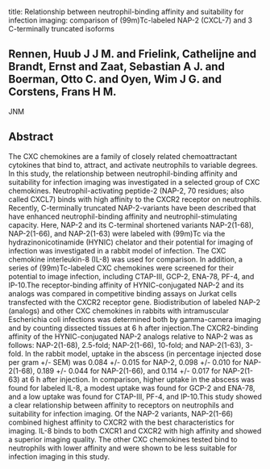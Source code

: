 title: Relationship between neutrophil-binding affinity and suitability for infection imaging: comparison of (99m)Tc-labeled NAP-2 (CXCL-7) and 3 C-terminally truncated isoforms

## Rennen, Huub J J M. and Frielink, Cathelijne and Brandt, Ernst and Zaat, Sebastian A J. and Boerman, Otto C. and Oyen, Wim J G. and Corstens, Frans H M.
JNM


## Abstract
The CXC chemokines are a family of closely related chemoattractant cytokines that bind to, attract, and activate neutrophils to variable degrees. In this study, the relationship between neutrophil-binding affinity and suitability for infection imaging was investigated in a selected group of CXC chemokines. Neutrophil-activating peptide-2 (NAP-2, 70 residues; also called CXCL7) binds with high affinity to the CXCR2 receptor on neutrophils. Recently, C-terminally truncated NAP-2-variants have been described that have enhanced neutrophil-binding affinity and neutrophil-stimulating capacity. Here, NAP-2 and its C-terminal shortened variants NAP-2(1-68), NAP-2(1-66), and NAP-2(1-63) were labeled with (99m)Tc via the hydrazinonicotinamide (HYNIC) chelator and their potential for imaging of infection was investigated in a rabbit model of infection. The CXC chemokine interleukin-8 (IL-8) was used for comparison. In addition, a series of (99m)Tc-labeled CXC chemokines were screened for their potential to image infection, including CTAP-III, GCP-2, ENA-78, PF-4, and IP-10.The receptor-binding affinity of HYNIC-conjugated NAP-2 and its analogs was compared in competitive binding assays on Jurkat cells transfected with the CXCR2 receptor gene. Biodistribution of labeled NAP-2 (analogs) and other CXC chemokines in rabbits with intramuscular Escherichia coli infections was determined both by gamma-camera imaging and by counting dissected tissues at 6 h after injection.The CXCR2-binding affinity of the HYNIC-conjugated NAP-2 analogs relative to NAP-2 was as follows: NAP-2(1-68), 2.5-fold; NAP-2(1-66), 10-fold; and NAP-2(1-63), 3-fold. In the rabbit model, uptake in the abscess (in percentage injected dose per gram +/- SEM) was 0.084 +/- 0.015 for NAP-2, 0.098 +/- 0.010 for NAP-2(1-68), 0.189 +/- 0.044 for NAP-2(1-66), and 0.114 +/- 0.017 for NAP-2(1-63) at 6 h after injection. In comparison, higher uptake in the abscess was found for labeled IL-8, a modest uptake was found for GCP-2 and ENA-78, and a low uptake was found for CTAP-III, PF-4, and IP-10.This study showed a clear relationship between affinity to receptors on neutrophils and suitability for infection imaging. Of the NAP-2 variants, NAP-2(1-66) combined highest affinity to CXCR2 with the best characteristics for imaging. IL-8 binds to both CXCR1 and CXCR2 with high affinity and showed a superior imaging quality. The other CXC chemokines tested bind to neutrophils with lower affinity and were shown to be less suitable for infection imaging in this study.

